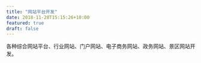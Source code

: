 ```yaml
---
title: "网站平台开发"
date: 2018-11-28T15:15:26+10:00
featured: true
draft: false
---
```


各种综合网站平台、行业网站、门户网站、电子商务网站、政务网站、景区网站开发。